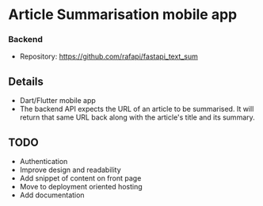 # Article Summarisation mobile app

### Backend
* Repository: https://github.com/rafapi/fastapi_text_sum

## Details
* Dart/Flutter mobile app
* The backend API expects the URL of an article to be summarised. It will return that same URL back along with the article's title and its summary.

## TODO
* Authentication
* Improve design and readability
* Add snippet of content on front page
* Move to deployment oriented hosting
* Add documentation
